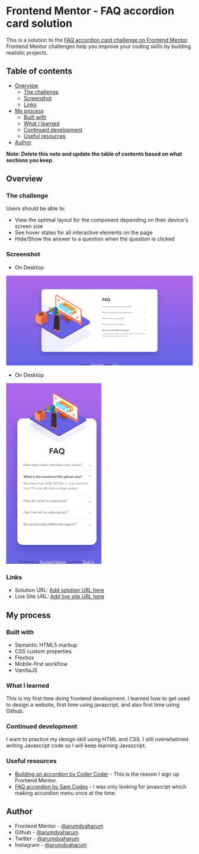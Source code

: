 # Frontend Mentor - FAQ accordion card solution

This is a solution to the [FAQ accordion card challenge on Frontend Mentor](https://www.frontendmentor.io/challenges/faq-accordion-card-XlyjD0Oam). Frontend Mentor challenges help you improve your coding skills by building realistic projects. 

## Table of contents

- [Overview](#overview)
  - [The challenge](#the-challenge)
  - [Screenshot](#screenshot)
  - [Links](#links)
- [My process](#my-process)
  - [Built with](#built-with)
  - [What I learned](#what-i-learned)
  - [Continued development](#continued-development)
  - [Useful resources](#useful-resources)
- [Author](#author)

**Note: Delete this note and update the table of contents based on what sections you keep.**

## Overview

### The challenge

Users should be able to:

- View the optimal layout for the component depending on their device's screen size
- See hover states for all interactive elements on the page
- Hide/Show the answer to a question when the question is clicked

### Screenshot

- On Desktop

![](./screenshot.png)

- On Desktop

![](./screenshot_mobile.png)

### Links

- Solution URL: [Add solution URL here](https://your-solution-url.com)
- Live Site URL: [Add live site URL here](https://your-live-site-url.com)

## My process

### Built with

- Semantic HTML5 markup
- CSS custom properties
- Flexbox
- Mobile-first workflow
- VanillaJS

### What I learned

This is my first time doing frontend development. I learned how to get used to design a website, first time using javascript, and also first time using Github.

### Continued development

I want to practice my design skill using HTML and CSS. I still overwhelmed writing Javascript code so I will keep learning Javascript.

### Useful resources

- [Building an accordion by Coder Coder](https://www.youtube.com/watch?v=FboXxLxg8eo) - This is the reason I sign up Frontend Mentor.
- [FAQ accordion by Sam Codes](https://www.youtube.com/watch?v=WB4qM9Umzss) - I was only looking for javascript which making accordion menu once at the time.

## Author

- Frontend Mentor - [@arumdyaharum](https://www.frontendmentor.io/profile/arumdyaharum)
- Github - [@arumdyaharum](https://www.https://github.com/arumdyaharumm)
- Twitter - [@arumdyaharum](https://www.twitter.com/arumdyaharum)
- Instagram - [@arumdyaharum](https://www.instagram.com/arumdyaharum)
